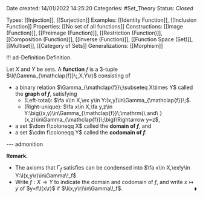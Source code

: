 <br />
<br />

Date created: 14/01/2022 14:25:20
Categories: #Set_Theory 
Status: _Closed_

Types: [[Injection]], [[Surjection]]
Examples: [[Identity Function]], [[Inclusion Function]]
Properties: [[No set of all functions]]
Constructions: [[Image (Function)]], [[Preimage (Function)]], [[Restriction (Function)]], [[Composition (Function)]], [[Inverse (Function)]], [[Function Space (Set)]], [[Multiset]], [[Category of Sets]]
Generalizations: [[Morphism]]

!!! ad-Definition Definition.

Let $X$ and $Y$ be sets. A __function__ $f$ is a 3-tuple $\l(\Gamma_{\mathclap{f}}\;,X,Y\r)$ consisting of
* a binary relation $\Gamma_{\mathclap{f}}\;\subseteq X\times Y$ called the __graph of $f$__, satisfying
    * (Left-total): $\fa x\in X,\ex y\in Y:(x,y)\in\Gamma_{\mathclap{f}}\;$.
    * (Right-unique): $\fa x\in X,\fa y,z\in Y:\big((x,y)\in\Gamma_{\mathclap{f}}\;\mathrm{\ and\ }(x,z)\in\Gamma_{\mathclap{f}}\;\big)\Rightarrow y=z$,
* a set $\dom f\coloneqq X$ called the __domain of $f$__, and
* a set $\cdm f\coloneqq Y$ called the __codomain of $f$__.

--- admonition

**Remark.**
* The axioms that $\Gamma\!_f$ satisfies can be condensed into $\fa x\in X,\ex!y\in Y:\l(x,y\r)\in\Gamma\!_f$.
* Write $f:X\to Y$ to indicate the domain and codomain of $f$, and write $x\mapsto y$ of $y=f\l(x\r)$ if $\l(x,y\r)\in\Gamma\!_f$.<span style="float:right;">$\blacklozenge$</span>

